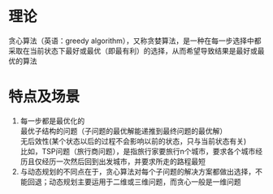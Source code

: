 # 理论
贪心算法（英语：greedy algorithm），又称贪婪算法，是一种在每一步选择中都采取在当前状态下最好或最优（即最有利）的选择，从而希望导致结果是最好或最优的算法
# 特点及场景
1. 每一步都是最优化的  
最优子结构的问题（子问题的最优解能递推到最终问题的最优解）  
无后效性(某个状态以后的过程不会影响以前的状态，只与当前状态有关)    
比如，TSP问题（旅行商问题），是指旅行家要旅行n个城市，要求各个城市经历且仅经历一次然后回到出发城市，并要求所走的路程最短
2. 与动态规划的不同点在于，贪心算法对每个子问题的解决方案都做出选择，不能回退；动态规划主要运用于二维或三维问题，而贪心一般是一维问题
